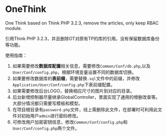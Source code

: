 # OneThink
One Think based on Think PHP 3.2.3, remove the articles, only keep RBAC module.

引用Think PHP 3.2.3，并且删除OT对原有TP的库的引用。没有保留数据库备份等功能。

使用指南：

1. 如果需要修改**数据库配置**相关信息，需要修改`Common/Conf/db.php`,以及`User/Conf/config.php`，根据环境变量设置不同的数据库切换。
2. 如果要修改数据库的**表前缀**，需要替换`.sql`文件中的前缀，并修改`Application/User/Conf/config.php`下表前缀配置。
3. 如果需要修改后台LOGO，替换相应尺寸的图片到对应的目录。
4. 后台新增控制器尽量继承GlobalController，里面实现了通用的增删改查等。大部分情况都只需要写模板和模型。
5. 在项目根目录有`password.php`文件，线上需删除此文件，在部署时可利用此文件对初始用户`admin`进行密码修改。
6. 可修改用户加密密钥信息，修改`Common/Conf/config.php`和`User/Conf/config.php`两个文件。
